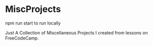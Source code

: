 # MiscProjects

npm run start to run locally

Just A Collection of Miscellaneous Projects I created from lessons on FreeCodeCamp.
